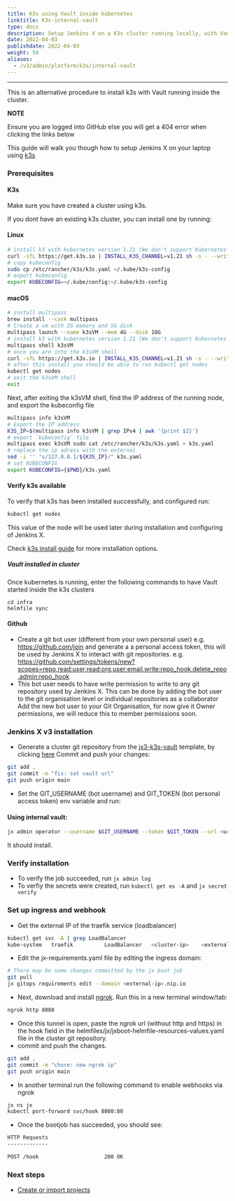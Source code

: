 ```yaml
---
title: K3s using Vault inside kubernetes
linktitle: K3s-internal-vault
type: docs
description: Setup Jenkins X on a K3s cluster running locally, with Vault installed inside Kubernetes
date: 2022-04-03
publishdate: 2022-04-03
weight: 50
aliases:
  - /v3/admin/platform/k3s/internal-vault
---
```


---
This is an alternative procedure to install k3s with Vault running inside the cluster.  

**NOTE**

Ensure you are logged into GitHub else you will get a 404 error when clicking the links below

This guide will walk you though how to setup Jenkins X on your laptop using [k3s](https://k3s.io/)

### Prerequisites

#### K3s

Make sure you have created a cluster using k3s.

If you dont have an existing k3s cluster, you can install one by running:

#### Linux
```bash
# install k3 with kubernetes version 1.21 (We don't support Kubernetes 1.22+ yet)
curl -sfL https://get.k3s.io | INSTALL_K3S_CHANNEL=v1.21 sh -s - --write-kubeconfig-mode 644
# copy kubeconfig
sudo cp /etc/rancher/k3s/k3s.yaml ~/.kube/k3s-config
# export kubeconfig
export KUBECONFIG=~/.kube/config:~/.kube/k3s-config
```
#### macOS
```bash
# install multipass
brew install --cask multipass
# Create a vm with 2G memory and 5G disk
multipass launch --name k3sVM --mem 4G --disk 10G
# install k3 with kubernetes version 1.21 (We don't support Kubernetes 1.22+ yet)
multipass shell k3sVM
# once you are into the k3sVM shell
curl -sfL https://get.k3s.io | INSTALL_K3S_CHANNEL=v1.21 sh -s - --write-kubeconfig-mode 644
# after this install you should be able to run kubectl get nodes
kubectl get nodes
# exit the k3sVM shell
exit
```

Next, after exiting the k3sVM shell, find the IP address of the running node, and export the kubeconfig file
```bash
multipass info k3sVM
# Export the IP address
K3S_IP=$(multipass info k3sVM | grep IPv4 | awk '{print $2}')
# export `kubeconfig` file
multipass exec k3sVM sudo cat /etc/rancher/k3s/k3s.yaml > k3s.yaml
# replace the ip adress with the external
sed -i '' "s/127.0.0.1/${K3S_IP}/" k3s.yaml
# set KUBECONFIG
export KUBECONFIG={$PWD}/k3s.yaml
```
#### Verify k3s available
To verify that k3s has been installed successfully, and configured run:

```bash
kubectl get nodes
```

This value of the node will be used later during installation and configuring of Jenkins X.

Check [k3s install guide](https://rancher.com/docs/k3s/latest/en/installation/) for more installation options.



##### Vault installed in  cluster
Once kubernetes is running, enter the following commands to have Vault started inside the k3s clusters
```
cd infra
helmfile sync

```

#### Github

- Create a git bot user (different from your own personal user) e.g. https://github.com/join and generate a a personal access token, this will be used by Jenkins X to interact with git repositories. e.g. https://github.com/settings/tokens/new?scopes=repo,read:user,read:org,user:email,write:repo_hook,delete_repo,admin:repo_hook
- This bot user needs to have write permission to write to any git repository used by Jenkins X. This can be done by adding the bot user to the git organisation level or individual repositories as a collaborator Add the new bot user to your Git Organisation, for now give it Owner permissions, we will reduce this to member permissions soon.

### Jenkins X v3 installation

- Generate a cluster git repository from the [jx3-k3s-vault](https://github.com/jx3-gitops-repositories/jx3-k3s-vault) template, by clicking [here](https://github.com/jx3-gitops-repositories/jx3-k3s-vault/generate)
 Commit and push your changes:

```bash
git add .
git commit -m "fix: set vault url"
git push origin main
```
- Set the GIT_USERNAME (bot username) and GIT_TOKEN (bot personal access token) env variable and run:

#### Using internal vault:

```bash
jx admin operator --username $GIT_USERNAME --token $GIT_TOKEN --url <url of the cluster git repo>
```
It should install.

### Verify installation

- To verify the job succeeded, run `jx admin log`
- To verfiy the secrets were created, run `kubectl get es -A` and `jx secret verify`

### Set up ingress and webhook

- Get the external IP of the traefik service (loadbalancer)

```bash
kubectl get svc -A | grep LoadBalancer
kube-system   traefik          LoadBalancer   <cluster-ip>    <external-ip>    80:31123/TCP,443:31783/TCP   40m
```

- Edit the jx-requirements.yaml file by editing the ingress domain:

```bash
# There may be some changes committed by the jx boot job
git pull
jx gitops requirements edit --domain <external-ip>.nip.io
```

- Next, download and install [ngrok](https://ngrok.com/). Run this in a new terminal window/tab:

```bash
ngrok http 8080
```

- Once this tunnel is open, paste the ngrok url (without http and https) in the hook field in the helmfiles/jx/jxboot-helmfile-resources-values.yaml file in the cluster git repository.
- commit and push the changes.

```bash
git add .
git commit -m "chore: new ngrok ip"
git push origin main
```

- In another terminal run the following command to enable webhooks via ngrok

```bash
jx ns jx
kubectl port-forward svc/hook 8080:80
```

- Once the bootjob has succeeded, you should see:

```bash
HTTP Requests
-------------

POST /hook                     200 OK
```

### Next steps

- <a href="/v3/develop/create-project/" class="btn bg-primary text-light">Create or import projects</a>
